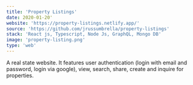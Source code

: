 ```yaml
---
title: 'Property Listings'
date: 2020-01-20'
website: 'https://property-listings.netlify.app/'
source: 'https://github.com/jrussumbrella/property-listings'
stack: 'React js, Typescript, Node Js, GraphQL, Mongo DB'
image: 'property-listing.png'
type: 'web'
---
```


A real state website. It features user authentication (login with email and password, login via google), view, search, share, create and inquire for properties.
